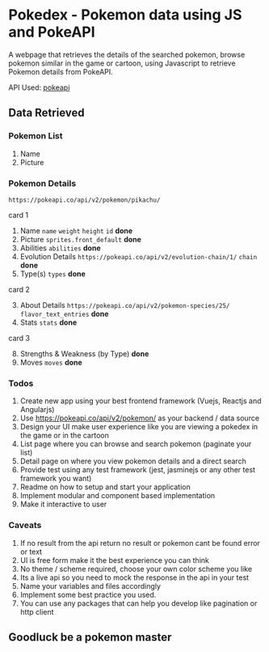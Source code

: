 # Pokedex - Pokemon data using JS and PokeAPI

A webpage that retrieves the details of the searched pokemon, browse pokemon similar in the game or cartoon, using Javascript to retrieve Pokemon details from PokeAPI.

API Used: [pokeapi](https://pokeapi.co/api/v2/pokemon/)

## Data Retrieved

### Pokemon List

1. Name
2. Picture

### Pokemon Details

`https://pokeapi.co/api/v2/pokemon/pikachu/`

card 1

1. Name `name` `weight` `height` `id` **done**
2. Picture `sprites.front_default` **done**
3. Abilities `abilities` **done**
4. Evolution Details `https://pokeapi.co/api/v2/evolution-chain/1/` `chain` **done**
5. Type(s) `types` **done**

card 2

3. About Details `https://pokeapi.co/api/v2/pokemon-species/25/` `flavor_text_entries` **done**
4. Stats `stats` **done**

card 3

8. Strengths & Weakness (by Type) **done**
9. Moves `moves` **done**

### Todos

1. Create new app using your best frontend framework (Vuejs, Reactjs and Angularjs)
2. Use https://pokeapi.co/api/v2/pokemon/ as your backend / data source
3. Design your UI make user experience like you are viewing a pokedex in the game or in the cartoon
4. List page where you can browse and search pokemon (paginate your list)
5. Detail page on where you view pokemon details and a direct search
6. Provide test using any test framework (jest, jasminejs or any other test framework you want)
7. Readme on how to setup and start your application
8. Implement modular and component based implementation
9. Make it interactive to user

### Caveats

1. If no result from the api return no result or pokemon cant be found error or text
2. UI is free form make it the best experience you can think
3. No theme / scheme required, choose your own color scheme you like
4. Its a live api so you need to mock the response in the api in your test
5. Name your variables and files accordingly
6. Implement some best practice you used.
7. You can use any packages that can help you develop like pagination or http client

## Goodluck be a pokemon master
